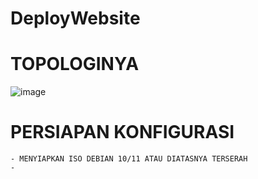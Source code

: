# DeployWebsite

# TOPOLOGINYA
![image](https://github.com/user-attachments/assets/38e3dc0d-8e99-47d5-bead-1b1a8a48819a)

# PERSIAPAN KONFIGURASI
    - MENYIAPKAN ISO DEBIAN 10/11 ATAU DIATASNYA TERSERAH
    -
